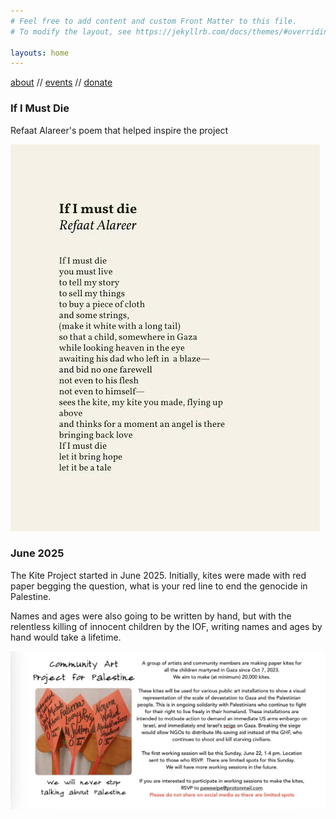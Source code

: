 ```yaml
---
# Feel free to add content and custom Front Matter to this file.
# To modify the layout, see https://jekyllrb.com/docs/themes/#overriding-theme-defaults

layouts: home
---
```


[about](./about.markdown)  //  [events](./events.markdown)  //  [donate](./donate.markdown) 

### If I Must Die

Refaat Alareer's poem that helped inspire the project

![image of Refaat Alareer's poem If I Must Die](./img/if-I-must-die-refaat-alareer.jpeg)

### June 2025

The Kite Project started in June 2025. Initially, kites were made with red
paper begging the question, what is your red line to end the genocide
in Palestine. 

Names and ages were also going to be written by hand, but with the relentless killing
of innocent children by the IOF, writing names and ages by hand would take a lifetime.

![flyer of kite project with red kites and handwritten names](./img/first-kite-making-invite.jpg)